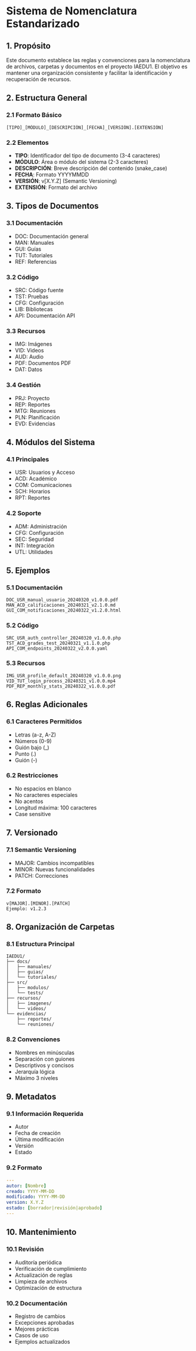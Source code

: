 # Sistema de Nomenclatura Estandarizado

## 1. Propósito

Este documento establece las reglas y convenciones para la nomenclatura de archivos, carpetas y documentos en el proyecto IAEDU1. El objetivo es mantener una organización consistente y facilitar la identificación y recuperación de recursos.

## 2. Estructura General

### 2.1 Formato Básico
```
[TIPO]_[MÓDULO]_[DESCRIPCIÓN]_[FECHA]_[VERSIÓN].[EXTENSIÓN]
```

### 2.2 Elementos
- **TIPO**: Identificador del tipo de documento (3-4 caracteres)
- **MÓDULO**: Área o módulo del sistema (2-3 caracteres)
- **DESCRIPCIÓN**: Breve descripción del contenido (snake_case)
- **FECHA**: Formato YYYYMMDD
- **VERSIÓN**: v[X.Y.Z] (Semantic Versioning)
- **EXTENSIÓN**: Formato del archivo

## 3. Tipos de Documentos

### 3.1 Documentación
- DOC: Documentación general
- MAN: Manuales
- GUI: Guías
- TUT: Tutoriales
- REF: Referencias

### 3.2 Código
- SRC: Código fuente
- TST: Pruebas
- CFG: Configuración
- LIB: Bibliotecas
- API: Documentación API

### 3.3 Recursos
- IMG: Imágenes
- VID: Videos
- AUD: Audio
- PDF: Documentos PDF
- DAT: Datos

### 3.4 Gestión
- PRJ: Proyecto
- REP: Reportes
- MTG: Reuniones
- PLN: Planificación
- EVD: Evidencias

## 4. Módulos del Sistema

### 4.1 Principales
- USR: Usuarios y Acceso
- ACD: Académico
- COM: Comunicaciones
- SCH: Horarios
- RPT: Reportes

### 4.2 Soporte
- ADM: Administración
- CFG: Configuración
- SEC: Seguridad
- INT: Integración
- UTL: Utilidades

## 5. Ejemplos

### 5.1 Documentación
```
DOC_USR_manual_usuario_20240320_v1.0.0.pdf
MAN_ACD_calificaciones_20240321_v2.1.0.md
GUI_COM_notificaciones_20240322_v1.2.0.html
```

### 5.2 Código
```
SRC_USR_auth_controller_20240320_v1.0.0.php
TST_ACD_grades_test_20240321_v1.1.0.php
API_COM_endpoints_20240322_v2.0.0.yaml
```

### 5.3 Recursos
```
IMG_USR_profile_default_20240320_v1.0.0.png
VID_TUT_login_process_20240321_v1.0.0.mp4
PDF_REP_monthly_stats_20240322_v1.0.0.pdf
```

## 6. Reglas Adicionales

### 6.1 Caracteres Permitidos
- Letras (a-z, A-Z)
- Números (0-9)
- Guión bajo (_)
- Punto (.)
- Guión (-)

### 6.2 Restricciones
- No espacios en blanco
- No caracteres especiales
- No acentos
- Longitud máxima: 100 caracteres
- Case sensitive

## 7. Versionado

### 7.1 Semantic Versioning
- MAJOR: Cambios incompatibles
- MINOR: Nuevas funcionalidades
- PATCH: Correcciones

### 7.2 Formato
```
v[MAJOR].[MINOR].[PATCH]
Ejemplo: v1.2.3
```

## 8. Organización de Carpetas

### 8.1 Estructura Principal
```
IAEDU1/
├── docs/
│   ├── manuales/
│   ├── guias/
│   └── tutoriales/
├── src/
│   ├── modulos/
│   └── tests/
├── recursos/
│   ├── imagenes/
│   └── videos/
└── evidencias/
    ├── reportes/
    └── reuniones/
```

### 8.2 Convenciones
- Nombres en minúsculas
- Separación con guiones
- Descriptivos y concisos
- Jerarquía lógica
- Máximo 3 niveles

## 9. Metadatos

### 9.1 Información Requerida
- Autor
- Fecha de creación
- Última modificación
- Versión
- Estado

### 9.2 Formato
```yaml
---
autor: [Nombre]
creado: YYYY-MM-DD
modificado: YYYY-MM-DD
version: X.Y.Z
estado: [borrador|revisión|aprobado]
---
```

## 10. Mantenimiento

### 10.1 Revisión
- Auditoría periódica
- Verificación de cumplimiento
- Actualización de reglas
- Limpieza de archivos
- Optimización de estructura

### 10.2 Documentación
- Registro de cambios
- Excepciones aprobadas
- Mejores prácticas
- Casos de uso
- Ejemplos actualizados 